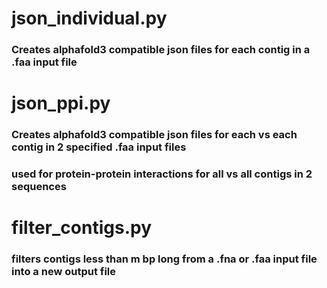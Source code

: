 # json_individual.py
### Creates alphafold3 compatible json files for each contig in a .faa input file

# json_ppi.py
### Creates alphafold3 compatible json files for each vs each contig in 2 specified .faa input files
### used for protein-protein interactions for all vs all contigs in 2 sequences

# filter_contigs.py
### filters contigs less than m bp long from a .fna or .faa input file into a new output file

